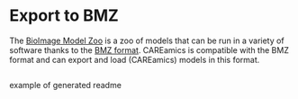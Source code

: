 # Export to BMZ

The [BioImage Model Zoo]() is a zoo of models that can be run in a variety of software
thanks to the [BMZ format](). CAREamics is compatible with the BMZ format and can export
and load (CAREamics) models in this format.


```python title="Export to BMZ format"

```


example of generated readme